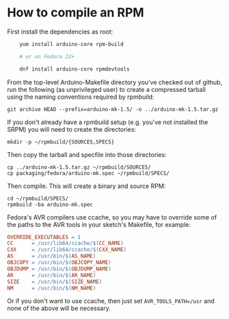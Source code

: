 # How to compile an RPM

First install the dependencies as root:

```sh
    yum install arduino-core rpm-build

    # or on Fedora 22+

    dnf install arduino-core rpmdevtools
```

From the top-level Arduino-Makefile directory you've checked out of github, run the following (as unprivileged user) to create a compressed tarball using the naming conventions required by rpmbuild:

    git archive HEAD --prefix=arduino-mk-1.5/ -o ../arduino-mk-1.5.tar.gz

If you don't already have a rpmbuild setup (e.g. you've not installed the SRPM) you will need to create the directories:

    mkdir -p ~/rpmbuild/{SOURCES,SPECS}

Then copy the tarball and specfile into those directories:

    cp ../arduino-mk-1.5.tar.gz ~/rpmbuild/SOURCES/
    cp packaging/fedora/arduino-mk.spec ~/rpmbuild/SPECS/

Then compile. This will create a binary and source RPM:

    cd ~/rpmbuild/SPECS/
    rpmbuild -ba arduino-mk.spec

Fedora's AVR compilers use ccache, so you may have to override some of the paths to the AVR tools in your sketch's Makefile, for example:

```Makefile
OVERRIDE_EXECUTABLES = 1
CC      = /usr/lib64/ccache/$(CC_NAME)
CXX     = /usr/lib64/ccache/$(CXX_NAME)
AS      = /usr/bin/$(AS_NAME)
OBJCOPY = /usr/bin/$(OBJCOPY_NAME)
OBJDUMP = /usr/bin/$(OBJDUMP_NAME)
AR      = /usr/bin/$(AR_NAME)
SIZE    = /usr/bin/$(SIZE_NAME)
NM      = /usr/bin/$(NM_NAME)
```

Or if you don't want to use ccache, then just set ```AVR_TOOLS_PATH=/usr``` and none of the above will be necessary.
